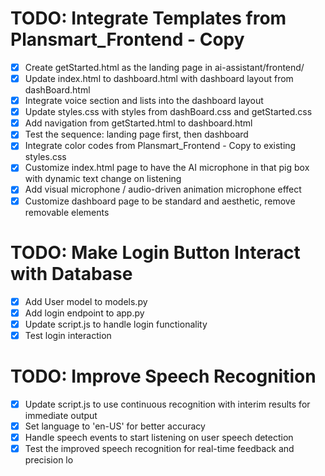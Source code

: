 # TODO: Integrate Templates from Plansmart_Frontend - Copy

- [x] Create getStarted.html as the landing page in ai-assistant/frontend/
- [x] Update index.html to dashboard.html with dashboard layout from dashBoard.html
- [x] Integrate voice section and lists into the dashboard layout
- [x] Update styles.css with styles from dashBoard.css and getStarted.css
- [x] Add navigation from getStarted.html to dashboard.html
- [x] Test the sequence: landing page first, then dashboard
- [x] Integrate color codes from Plansmart_Frontend - Copy to existing styles.css
- [x] Customize index.html page to have the AI microphone in that pig box with dynamic text change on listening
- [x] Add visual microphone / audio-driven animation microphone effect
- [x] Customize dashboard page to be standard and aesthetic, remove removable elements

# TODO: Make Login Button Interact with Database

- [x] Add User model to models.py
- [x] Add login endpoint to app.py
- [x] Update script.js to handle login functionality
- [x] Test login interaction

# TODO: Improve Speech Recognition

- [x] Update script.js to use continuous recognition with interim results for immediate output
- [x] Set language to 'en-US' for better accuracy
- [x] Handle speech events to start listening on user speech detection
- [x] Test the improved speech recognition for real-time feedback and precision
 lo